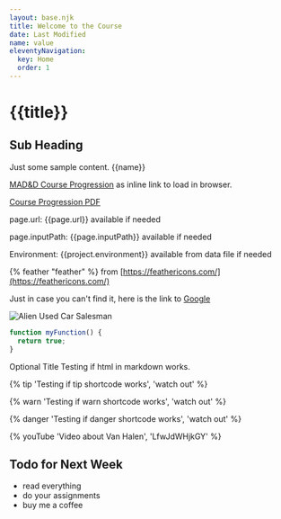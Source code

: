 ```yaml
---
layout: base.njk
title: Welcome to the Course
date: Last Modified
name: value
eleventyNavigation:
  key: Home
  order: 1
---
```


# {{title}}

## Sub Heading

Just some sample content. {{name}}

[MAD&D Course Progression](/assets/MAD&D-Course-Progression.pdf) as inline link to load in browser.

<a href="/assets/MAD&D-Course-Progression.pdf" download>Course Progression PDF</a>

page.url: {{page.url}} available if needed

page.inputPath: {{page.inputPath}} available if needed

Environment: {{project.environment}} available from data file if needed

{% feather "feather" %} from [https://feathericons.com/](https://feathericons.com/)

Just in case you can't find it, here is the link to [Google](http://google.ca)

![Alien Used Car Salesman](/img/get-you-into-this-ufo.png)

```js
function myFunction() {
  return true;
}
```

<div class="tip">
  <span class="ttl">Optional Title</span>
  Testing if html in markdown works.
</div>

{% tip 'Testing if tip shortcode works', 'watch out' %}

{% warn 'Testing if warn shortcode works', 'watch out' %}

{% danger 'Testing if danger shortcode works', 'watch out' %}

{% youTube 'Video about Van Halen', 'LfwJdWHjkGY' %}

## Todo for Next Week

- read everything
- do your assignments
- buy me a coffee
